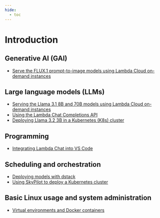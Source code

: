 ```yaml
---
hide:
  - toc
---
```


# Introduction

## Generative AI (GAI)

- [Serve the FLUX.1 prompt-to-image models using Lambda Cloud on-demand
  instances](generative-ai/flux-prompt-to-image.md)

## Large language models (LLMs)

- [Serving the Llama 3.1 8B and 70B models using Lambda Cloud on-demand instances](large-language-models/serving-llama-3-1-docker.md)
- [Using the Lambda Chat Completions API](large-language-models/lambda-chat-api.md)
- [Deploying Llama 3.2 3B in a Kubernetes (K8s) cluster](large-language-models/k8s-ollama-llama-3-2.md)

## Programming

- [Integrating Lambda Chat into VS Code](programming/vs-code-lambda-chat.md)

## Scheduling and orchestration

- [Deploying models with dstack](scheduling-and-orchestration/deploying-models-with-dstack.md)
- [Using SkyPilot to deploy a Kubernetes cluster](scheduling-and-orchestration/skypilot-deploy-kubernetes.md)

## Basic Linux usage and system administration

- [Virtual environments and Docker containers](programming/virtual-environments-containers.md)
